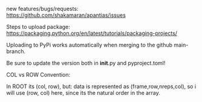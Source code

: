 new features/bugs/requests:
https://github.com/shakamaran/apantias/issues

Steps to upload package:
https://packaging.python.org/en/latest/tutorials/packaging-projects/

Uploading to PyPi works automatically when merging to the github main-branch.

Be sure to update the version both in __init__.py and pyproject.toml!

COL vs ROW Convention:

In ROOT its (col, row), but:
data is represented as (frame,row,nreps,col), so i will use (row, col) here, since its the
natural order in the array.